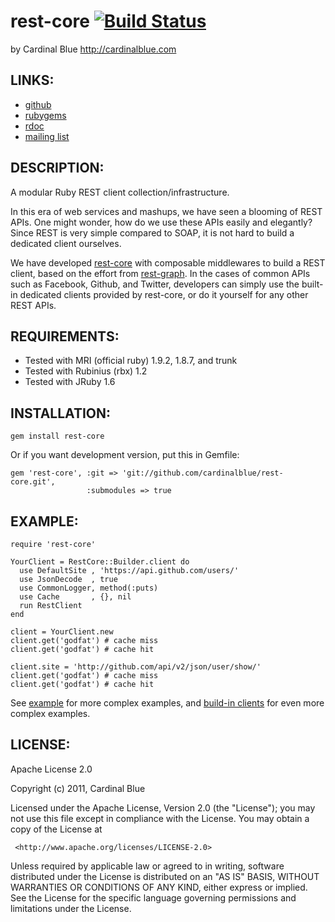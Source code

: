 # rest-core [![Build Status](http://travis-ci.org/godfat/rest-core.png)](http://travis-ci.org/godfat/rest-core)
by Cardinal Blue <http://cardinalblue.com>

## LINKS:

* [github](https://github.com/cardinalblue/rest-core)
* [rubygems](http://rubygems.org/gems/rest-core)
* [rdoc](http://rdoc.info/projects/cardinalblue/rest-core)
* [mailing list](http://groups.google.com/group/rest-core/topics)

## DESCRIPTION:

A modular Ruby REST client collection/infrastructure.

In this era of web services and mashups, we have seen a blooming of REST
APIs. One might wonder, how do we use these APIs easily and elegantly?
Since REST is very simple compared to SOAP, it is not hard to build a
dedicated client ourselves.

We have developed [rest-core][] with composable middlewares to build a
REST client, based on the effort from [rest-graph][]. In the cases of
common APIs such as Facebook, Github, and Twitter, developers can simply
use the built-in dedicated clients provided by rest-core, or do it yourself
for any other REST APIs.

[rest-core]: http://github.com/cardinalblue/rest-core
[rest-graph]: http://github.com/cardinalblue/rest-graph

## REQUIREMENTS:

* Tested with MRI (official ruby) 1.9.2, 1.8.7, and trunk
* Tested with Rubinius (rbx) 1.2
* Tested with JRuby 1.6

## INSTALLATION:

    gem install rest-core

Or if you want development version, put this in Gemfile:

    gem 'rest-core', :git => 'git://github.com/cardinalblue/rest-core.git',
                     :submodules => true

## EXAMPLE:

    require 'rest-core'

    YourClient = RestCore::Builder.client do
      use DefaultSite , 'https://api.github.com/users/'
      use JsonDecode  , true
      use CommonLogger, method(:puts)
      use Cache       , {}, nil
      run RestClient
    end

    client = YourClient.new
    client.get('godfat') # cache miss
    client.get('godfat') # cache hit

    client.site = 'http://github.com/api/v2/json/user/show/'
    client.get('godfat') # cache miss
    client.get('godfat') # cache hit

See [example][] for more complex examples, and [build-in clients][] for even
more complex examples.

[example]: https://github.com/cardinalblue/rest-core/tree/master/example
[build-in clients]: https://github.com/cardinalblue/rest-core/tree/master/lib/rest-core/client

## LICENSE:

  Apache License 2.0

  Copyright (c) 2011, Cardinal Blue

  Licensed under the Apache License, Version 2.0 (the "License");
  you may not use this file except in compliance with the License.
  You may obtain a copy of the License at

     <http://www.apache.org/licenses/LICENSE-2.0>

  Unless required by applicable law or agreed to in writing, software
  distributed under the License is distributed on an "AS IS" BASIS,
  WITHOUT WARRANTIES OR CONDITIONS OF ANY KIND, either express or implied.
  See the License for the specific language governing permissions and
  limitations under the License.
